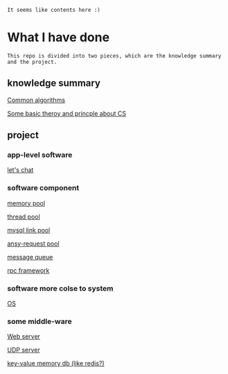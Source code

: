     It seems like contents here :)
# What I have done
    This repo is divided into two pieces, which are the knowledge summary and the project. 
## knowledge summary
[Common algorithms](https://github.com/chouring/data_structure-algorithm-math)

[Some basic theroy and princple about CS](https://github.com/chouring/cs-it-knowledge)
## project
### app-level software
[let's chat](https://github.com/chouring/Kchat)

### software component
[memory pool](https://github.com/chouring/k-mempool)

[thread pool](https://github.com/chouring/k-threadpool)

[mysql link pool]()

[ansy-request pool]()

[message queue](https://github.com/chouring/k-mq)

[rpc framework](https://github.com/chouring/k-rpc)

### software more colse to system
[OS](https://github.com/chouring/kos)

### some middle-ware
[Web server](https://github.com/chouring/k-webserver)

[UDP server](https://github.com/chouring/k-udp-server)

[key-value memory db (like redis?)]()

